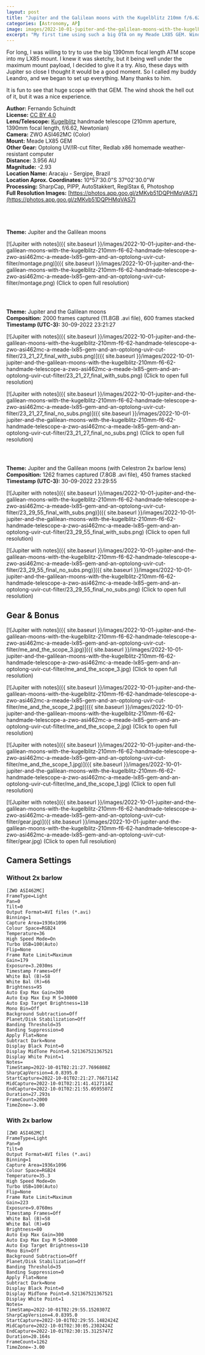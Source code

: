 ```yaml
---
layout: post
title: "Jupiter and the Galilean moons with the Kugelblitz 210mm f/6.62 handmade telescope, a ZWO ASI462MC, a Meade LX85 GEM and an Optolong UV/IR-cut filter."
categories: [Astronomy, AP]
image: images/2022-10-01-jupiter-and-the-galilean-moons-with-the-kugelblitz-210mm-f6-62-handmade-telescope-a-zwo-asi462mc-a-meade-lx85-gem-and-an-optolong-uvir-cut-filter/thumb.png
excerpt: "My first time using such a big OTA on my Meade LX85 GEM. Wind as a big challenge, but nothing more than the expected."
---
```


For long, I was willing to try to use the big 1390mm focal length ATM scope into my LX85 mount. I knew it was sketchy, but it being well under the maximum mount payload, I decided to give it a try. Also, these days with Jupiter so close I thought it would be a good moment. So I called my buddy Leandro, and we began to set up everything. Many thanks to him.

It is fun to see that huge scope with that GEM. The wind shook the hell out of it, but it was a nice experience.

**Author:** Fernando Schuindt  
**License:** [CC BY 4.0](https://creativecommons.org/licenses/by/4.0/)  
**Lens/Telescope:** [Kugelblitz](https://fschuindt.722.network/2020/10/18/kugelblitz-telescope.html) handmade telescope (210mm aperture, 1390mm focal length, f/6.62, Newtonian)  
**Camera:** ZWO ASI462MC (Color)  
**Mount:** Meade LX85 GEM  
**Other Gear:** Optolong UV/IR-cut filter, Redlab x86 homemade weather-resistant computer  
**Distance:** 3.956 AU  
**Magnitude:** -2.93  
**Location Name:** Aracaju - Sergipe, Brazil  
**Location Aprox. Coordinates:** 10°57'30.0"S 37°02'30.0"W  
**Processing:** SharpCap, PIPP, AutoStakkert, RegiStax 6, Photoshop  
**Full Resolution Images:** [https://photos.app.goo.gl/zMKvb51DQPHMqVAS7](https://photos.app.goo.gl/zMKvb51DQPHMqVAS7)  

<div style="height: 40px;">
</div>

**Theme:** Jupiter and the Galilean moons  

[![Jupiter with notes]({{ site.baseurl }}/images/2022-10-01-jupiter-and-the-galilean-moons-with-the-kugelblitz-210mm-f6-62-handmade-telescope-a-zwo-asi462mc-a-meade-lx85-gem-and-an-optolong-uvir-cut-filter/montage.png)]({{ site.baseurl }}/images/2022-10-01-jupiter-and-the-galilean-moons-with-the-kugelblitz-210mm-f6-62-handmade-telescope-a-zwo-asi462mc-a-meade-lx85-gem-and-an-optolong-uvir-cut-filter/montage.png)
(Click to open full resolution)

<div style="height: 30px;">
</div>

**Theme:** Jupiter and the Galilean moons  
**Composition:** 2000 frames captured (11.8GB .avi file), 600 frames stacked  
**Timestamp (UTC-3):** 30-09-2022 23:21:27  

[![Jupiter with notes]({{ site.baseurl }}/images/2022-10-01-jupiter-and-the-galilean-moons-with-the-kugelblitz-210mm-f6-62-handmade-telescope-a-zwo-asi462mc-a-meade-lx85-gem-and-an-optolong-uvir-cut-filter/23_21_27_final_with_subs.png)]({{ site.baseurl }}/images/2022-10-01-jupiter-and-the-galilean-moons-with-the-kugelblitz-210mm-f6-62-handmade-telescope-a-zwo-asi462mc-a-meade-lx85-gem-and-an-optolong-uvir-cut-filter/23_21_27_final_with_subs.png)
(Click to open full resolution)

[![Jupiter with notes]({{ site.baseurl }}/images/2022-10-01-jupiter-and-the-galilean-moons-with-the-kugelblitz-210mm-f6-62-handmade-telescope-a-zwo-asi462mc-a-meade-lx85-gem-and-an-optolong-uvir-cut-filter/23_21_27_final_no_subs.png)]({{ site.baseurl }}/images/2022-10-01-jupiter-and-the-galilean-moons-with-the-kugelblitz-210mm-f6-62-handmade-telescope-a-zwo-asi462mc-a-meade-lx85-gem-and-an-optolong-uvir-cut-filter/23_21_27_final_no_subs.png)
(Click to open full resolution)

<div style="height: 30px;">
</div>

**Theme:** Jupiter and the Galilean moons (with Celestron 2x barlow lens)  
**Composition:** 1262 frames captured (7.8GB .avi file), 450 frames stacked  
**Timestamp (UTC-3):** 30-09-2022 23:29:55  

[![Jupiter with notes]({{ site.baseurl }}/images/2022-10-01-jupiter-and-the-galilean-moons-with-the-kugelblitz-210mm-f6-62-handmade-telescope-a-zwo-asi462mc-a-meade-lx85-gem-and-an-optolong-uvir-cut-filter/23_29_55_final_with_subs.png)]({{ site.baseurl }}/images/2022-10-01-jupiter-and-the-galilean-moons-with-the-kugelblitz-210mm-f6-62-handmade-telescope-a-zwo-asi462mc-a-meade-lx85-gem-and-an-optolong-uvir-cut-filter/23_29_55_final_with_subs.png)
(Click to open full resolution)

[![Jupiter with notes]({{ site.baseurl }}/images/2022-10-01-jupiter-and-the-galilean-moons-with-the-kugelblitz-210mm-f6-62-handmade-telescope-a-zwo-asi462mc-a-meade-lx85-gem-and-an-optolong-uvir-cut-filter/23_29_55_final_no_subs.png)]({{ site.baseurl }}/images/2022-10-01-jupiter-and-the-galilean-moons-with-the-kugelblitz-210mm-f6-62-handmade-telescope-a-zwo-asi462mc-a-meade-lx85-gem-and-an-optolong-uvir-cut-filter/23_29_55_final_no_subs.png)
(Click to open full resolution)

## Gear & Bonus

[![Jupiter with notes]({{ site.baseurl }}/images/2022-10-01-jupiter-and-the-galilean-moons-with-the-kugelblitz-210mm-f6-62-handmade-telescope-a-zwo-asi462mc-a-meade-lx85-gem-and-an-optolong-uvir-cut-filter/me_and_the_scope_3.jpg)]({{ site.baseurl }}/images/2022-10-01-jupiter-and-the-galilean-moons-with-the-kugelblitz-210mm-f6-62-handmade-telescope-a-zwo-asi462mc-a-meade-lx85-gem-and-an-optolong-uvir-cut-filter/me_and_the_scope_3.jpg)
(Click to open full resolution)

[![Jupiter with notes]({{ site.baseurl }}/images/2022-10-01-jupiter-and-the-galilean-moons-with-the-kugelblitz-210mm-f6-62-handmade-telescope-a-zwo-asi462mc-a-meade-lx85-gem-and-an-optolong-uvir-cut-filter/me_and_the_scope_2.jpg)]({{ site.baseurl }}/images/2022-10-01-jupiter-and-the-galilean-moons-with-the-kugelblitz-210mm-f6-62-handmade-telescope-a-zwo-asi462mc-a-meade-lx85-gem-and-an-optolong-uvir-cut-filter/me_and_the_scope_2.jpg)
(Click to open full resolution)

[![Jupiter with notes]({{ site.baseurl }}/images/2022-10-01-jupiter-and-the-galilean-moons-with-the-kugelblitz-210mm-f6-62-handmade-telescope-a-zwo-asi462mc-a-meade-lx85-gem-and-an-optolong-uvir-cut-filter/me_and_the_scope_1.jpg)]({{ site.baseurl }}/images/2022-10-01-jupiter-and-the-galilean-moons-with-the-kugelblitz-210mm-f6-62-handmade-telescope-a-zwo-asi462mc-a-meade-lx85-gem-and-an-optolong-uvir-cut-filter/me_and_the_scope_1.jpg)
(Click to open full resolution)

[![Jupiter with notes]({{ site.baseurl }}/images/2022-10-01-jupiter-and-the-galilean-moons-with-the-kugelblitz-210mm-f6-62-handmade-telescope-a-zwo-asi462mc-a-meade-lx85-gem-and-an-optolong-uvir-cut-filter/gear.jpg)]({{ site.baseurl }}/images/2022-10-01-jupiter-and-the-galilean-moons-with-the-kugelblitz-210mm-f6-62-handmade-telescope-a-zwo-asi462mc-a-meade-lx85-gem-and-an-optolong-uvir-cut-filter/gear.jpg)
(Click to open full resolution)

## Camera Settings

### Without 2x barlow
```
[ZWO ASI462MC]
FrameType=Light
Pan=0
Tilt=0
Output Format=AVI files (*.avi)
Binning=1
Capture Area=1936x1096
Colour Space=RGB24
Temperature=36
High Speed Mode=On
Turbo USB=100(Auto)
Flip=None
Frame Rate Limit=Maximum
Gain=179
Exposure=3.2030ms
Timestamp Frames=Off
White Bal (B)=58
White Bal (R)=66
Brightness=95
Auto Exp Max Gain=300
Auto Exp Max Exp M S=30000
Auto Exp Target Brightness=110
Mono Bin=Off
Background Subtraction=Off
Planet/Disk Stabilization=Off
Banding Threshold=35
Banding Suppression=0
Apply Flat=None
Subtract Dark=None
Display Black Point=0
Display MidTone Point=0.521367521367521
Display White Point=1
Notes=
TimeStamp=2022-10-01T02:21:27.7696808Z
SharpCapVersion=4.0.8395.0
StartCapture=2022-10-01T02:21:27.7667114Z
MidCapture=2022-10-01T02:21:41.4127114Z
EndCapture=2022-10-01T02:21:55.0595507Z
Duration=27.293s
FrameCount=2000
TimeZone=-3.00
```

### With 2x barlow
```
[ZWO ASI462MC]
FrameType=Light
Pan=0
Tilt=0
Output Format=AVI files (*.avi)
Binning=1
Capture Area=1936x1096
Colour Space=RGB24
Temperature=35.3
High Speed Mode=On
Turbo USB=100(Auto)
Flip=None
Frame Rate Limit=Maximum
Gain=223
Exposure=9.0760ms
Timestamp Frames=Off
White Bal (B)=58
White Bal (R)=69
Brightness=80
Auto Exp Max Gain=300
Auto Exp Max Exp M S=30000
Auto Exp Target Brightness=110
Mono Bin=Off
Background Subtraction=Off
Planet/Disk Stabilization=Off
Banding Threshold=35
Banding Suppression=0
Apply Flat=None
Subtract Dark=None
Display Black Point=0
Display MidTone Point=0.521367521367521
Display White Point=1
Notes=
TimeStamp=2022-10-01T02:29:55.1520307Z
SharpCapVersion=4.0.8395.0
StartCapture=2022-10-01T02:29:55.1482424Z
MidCapture=2022-10-01T02:30:05.2302424Z
EndCapture=2022-10-01T02:30:15.3125747Z
Duration=20.164s
FrameCount=1262
TimeZone=-3.00
```
